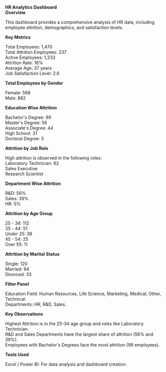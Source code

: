 
**HR Analytics Dashboard**  
**Overview**  

This dashboard provides a comprehensive analysis of HR data, including employee attrition, demographics, and satisfaction levels.    

**Key Metrics**  

Total Employees: 1,470    
Total Attrition Employees: 237    
Active Employees: 1,233   
Attrition Rate: 16%  
Average Age: 37 years  
Job Satisfaction Level: 2.6    

**Total Employees by Gender**  

Female: 588  
Male: 882  

**Education Wise Attrition**  

Bachelor's Degree: 99  
Master's Degree: 58  
Associate's Degree: 44  
High School: 31  
Doctoral Degree: 5  

**Attrition by Job Role**  

High attrition is observed in the following roles:  
Laboratory Technician: 62  
Sales Executive  
Research Scientist  

**Department Wise Attrition**  

R&D: 56%  
Sales: 39%  
HR: 5%  

**Attrition by Age Group**  

25 - 34: 112  
35 - 44: 51  
Under 25: 38  
45 - 54: 25  
Over 55: 11  

**Attrition by Marital Status**  

Single: 120  
Married: 84  
Divorced: 33  

**Filter Panel**

Education Field: Human Resources, Life Science, Marketing, Medical, Other, Technical.  
Departments: HR, R&D, Sales.  

**Key Observations**  

Highest Attrition is in the 25-34 age group and roles like Laboratory Technician.  
R&D and Sales Departments have the largest share of attrition (56% and 39%).  
Employees with Bachelor's Degrees face the most attrition (99 employees).  

**Tools Used**  

Excel / Power BI: For data analysis and dashboard creation.
